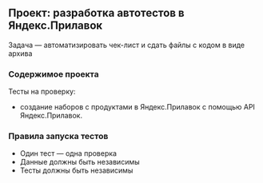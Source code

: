 ﻿## **Проект: разработка автотестов в Яндекс.Прилавок**

Задача — автоматизировать чек-лист и сдать файлы с кодом в виде архива

###  **Cодержимое проекта**

Тесты на проверку:
- создание наборов с продуктами в Яндекс.Прилавок с помощью API Яндекс.Прилавок.

###  **Правила запуска тестов**

- Один тест — одна проверка
- Данные должны быть независимы
- Тесты должны быть независимы


